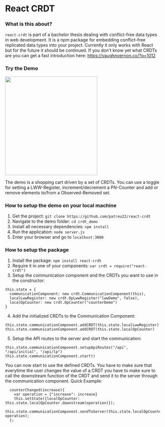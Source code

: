 # React CRDT
 
### What is this about? 
`react-crdt` is part of a bachelor thesis dealing with conflict-free data types in web development. 
It is a npm package for embedding conflict-free replicated data types into your project. 
Currently it only works with React but for the future it should be continued. 
If you don't know yet what CRDTs are you can get a fast introduction here: https://vaughnvernon.co/?p=1012


### Try the Demo 
 
<img src="https://github.com/patreu22/react-crdt/blob/master/rsc/chrome_screenshot.png"  width="300" height="320"/> 
 
The demo is a shopping cart driven by a set of CRDTs. You can use a toggle for setting a LWW-Register, 
increment/decrement a PN-Counter and add or remove elements to/from a Observed-Removed set. 


### How to setup the demo on your local machine
1. Get the project: `git clone https://github.com/patreu22/react-crdt`
2. Navigate to the demo folder: `cd crdt_demo`
3. Install all necessary dependencies: `npm install`
4. Run the application: `node server.js`
5. Enter your browser and go to `localhost:3000`
 
 
### How to setup the package
1. Install the package: `npm install react-crdt`
2. Require it in one of your components: `var crdt = require("react-crdt")`
3. Setup the communication component and the CRDTs you want to use in the constructor:
```
this.state = {
  communicationComponent: new crdt.CommunicationComponent(this),
  localLwwRegister: new crdt.OpLwwRegister("lwwDemo", false),
  localOpCounter: new crdt.OpCounter("counterDemo")
}
```
4. Add the initialized CRDTs to the Communication Component: 
```
this.state.communicationComponent.addCRDT(this.state.localLwwRegister)
this.state.communicationComponent.addCRDT(this.state.localOpCounter)
```
5. Setup the API routes to the server and start the communication:
```
this.state.communicationComponent.setupApiRoutes("/api", "/api/initial", "/api/lp")
this.state.communicationComponent.start()
```

You can now start to use the defined CRDTs. You have to make sure that everytime the user changes the value of a CRDT you have to make sure to call the downstream function of the CRDT and send it to the server through the communication component. 
Quick Example: 
```
  counterChanged(increase){
    var operation = {"increase": increase}
    this.setState({localOpCounter: this.state.localOpCounter.downstream(operation)});
    this.state.communicationComponent.sendToServer(this.state.localOpCounter, operation);
  };
``` 

